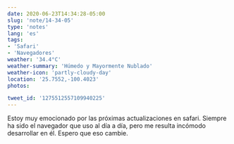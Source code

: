 ```yaml
---
date: 2020-06-23T14:34:28-05:00
slug: 'note/14-34-05'
type: 'notes'
lang: 'es'
tags:
- 'Safari'
- 'Navegadores'
weather: '34.4°C'
weather-summary: 'Húmedo y Mayormente Nublado'
weather-icon: 'partly-cloudy-day'
location: '25.7552,-100.4023'
photos:

tweet_id: '1275512557109940225'
---
```

Estoy muy emocionado por las próximas actualizaciones en safari. Siempre ha sido el navegador que uso al día a día, pero me resulta incómodo desarrollar en él. Espero que eso cambie.  